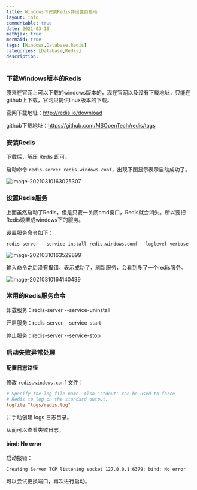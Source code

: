 ```yaml
---
title: Windows下安装Redis并设置自启动
layout: info
commentable: true
date: 2021-03-10
mathjax: true
mermaid: true
tags: [Windows,Database,Redis]
categories: [Database,Redis]
description: 
---
```


### 下载Windows版本的Redis

原来在官网上可以下载的windows版本的，现在官网以及没有下载地址，只能在github上下载，官网只提供linux版本的下载。

官网下载地址：http://redis.io/download

github下载地址：https://github.com/MSOpenTech/redis/tags

<!--more-->

### 安装Redis

下载后，解压 Redis 即可。

启动命令 `redis-server redis.windows.conf`，出现下图显示表示启动成功了。

![image-20210310163025307](/images/2021/03/image-20210310163025307.png)

### 设置Redis服务

上面虽然启动了Redis，但是只要一关闭cmd窗口，Redis就会消失。所以要把Redis设置成windows下的服务。

设置服务命令如下：

```
redis-server --service-install redis.windows.conf --loglevel verbose
```

![image-20210310163529899](/images/2021/03/image-20210310163529899.png)

输入命令之后没有报错，表示成功了，刷新服务，会看到多了一个redis服务。

![image-20210310164140439](/images/2021/03/image-20210310164140439.png)

### 常用的Redis服务命令

卸载服务：redis-server --service-uninstall

开启服务：redis-server --service-start

停止服务：redis-server --service-stop

### 启动失败异常处理

#### 配置日志路径

修改 `redis.windows.conf` 文件：

```conf
# Specify the log file name. Also 'stdout' can be used to force
# Redis to log on the standard output. 
logfile "logs/redis.log"
```

并手动创建 logs 日志目录。

从而可以查看失败日志。

#### bind: No error

启动报错：

```
Creating Server TCP listening socket 127.0.0.1:6379: bind: No error
```

可以尝试更换端口，再次进行启动。

